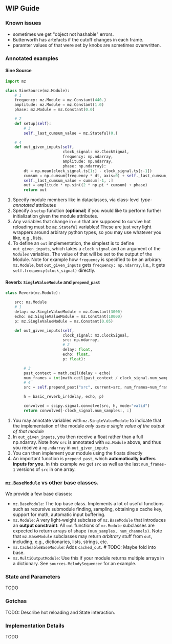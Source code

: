 ## WIP Guide

### Known issues

- sometimes we get "object not hashable" errors.
- Butterworth has artefacts if the cutoff changes in each frame.
- paramter values of that were set by knobs are sometimes overwritten.

### Annotated examples

#### Sine Source

```python
import mz

class SineSource(mz.Module):
    # 1
    frequency: mz.Module = mz.Constant(440.)
    amplitude: mz.Module = mz.Constant(1.0)
    phase: mz.Module = mz.Constant(0.0)

    # 2
    def setup(self):
        # 3
        self._last_cumsum_value = mz.Stateful(0.)

    # 4
    def out_given_inputs(self, 
                         clock_signal: mz.ClockSignal, 
                         frequency: np.ndarray, 
                         amplitude: np.ndarray,
                         phase: np.ndarray):
        dt = np.mean(clock_signal.ts[1:] - clock_signal.ts[:-1])
        cumsum = np.cumsum(frequency * dt, axis=0) + self._last_cumsum_value
        self._last_cumsum_value = cumsum[-1, :]
        out = amplitude * np.sin((2 * np.pi * cumsum) + phase)
        return out

```

1. Specify module members like in dataclasses, via class-level _type-annotated_ attributes
2. Specify a `setup` function (**optional**) if you would like to perform further initialization given 
   the module attributes.
3. Any variables that change in `out` that are supposed to survive hot reloading must be `mz.Stateful` variables! These are just very light wrappers around arbirary python types, so you may
   use whatever you like, e.g., lists.
4. To define an `out` implementation, the simplest is to define `out_given_inputs`, which takes a `clock_signal` and an
   argument of the _`Modules`_ variables. The value of that will be set to the output of the Module. Note for example
   how `frequency` is specified to be an arbirary `mz.Module`, but `out_given_inputs` gets `frequency: np.ndarray`,
   i.e., it gets `self.frequency(clock_signal)` directly.


#### Reverb: `SingleValueModule` and `prepend_past`

```py
class Reverb(mz.Module):

    src: mz.Module
    # 1
    delay: mz.SingleValueModule = mz.Constant(3000)
    echo: mz.SingleValueModule = mz.Constant(10000)
    p: mz.SingleValueModule = mz.Constant(0.05)

    def out_given_inputs(self,
                         clock_signal: mz.ClockSignal,
                         src: np.ndarray,
                         # 2
                         delay: float,
                         echo: float,
                         p: float):

        # 3
        past_context = math.ceil(delay + echo)
        num_frames = int(math.ceil(past_context / clock_signal.num_samples)) + 1
        # 4
        src = self.prepend_past("src", current=src, num_frames=num_frames)

        h = basic_reverb_ir(delay, echo, p)

        convolved = scipy.signal.convolve(src, h, mode="valid")
        return convolved[-clock_signal.num_samples:, :]

```

1. You may annotate variables with `mz.SingleValueModule` to indicate that the implementation of the module
   _only uses a single value of the output of that module_
2. In `out_given_inputs`, you then receive a float rather than a full np.ndarray. Note how `src` is annotated
with `mz.Module` above, and thus you receive a `np.ndarray` in `out_given_inputs`
3. You can then implement your module using the floats directly
4. An important function is `prepend_past`, which **automatically buffers inputs for you**. In this example
   we get `src` as well as the last `num_frames-1` versions of `src` in one array.

### `mz.BaseModule` vs other base classes.

We provide a few base classes:

- `mz.BaseModule`: The top base class. Implements a lot of useful functions such as recursive submodule finding, sampling, obtaining
  a cache key, support for math, automatic input buffering.
- `mz.Module`: A very light-weight subclass of `mz.BaseModule` that introduces an **output constraint**: All `out` functions
  of `mz.Module` subclasses are expected to return arrays of shape `(num_samples, num_channels)`. Note that `mz.BaseModule` subclasses
  may return _arbitrary_ stuff from `out`, including, e.g., dictionaries, lists, strings, etc.
- `mz.CacheableBaseModule`: Adds `cached_out`.  # TODO: Maybe fold into base.
- `mz.MultiOutputModule`: Use this if your module returns multiple arrays in a dictionary. See `sources.MelodySequencer` for an example.

### State and Parameters

TODO

### Gotchas

TODO: Describe hot reloading and State interaction.

### Implementation Details

TODO
